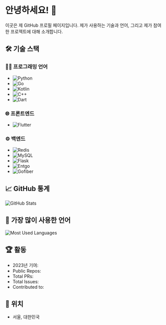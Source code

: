 # 안녕하세요! 👋

이곳은 제 GitHub 프로필 페이지입니다. 제가 사용하는 기술과 언어, 그리고 제가 참여한 프로젝트에 대해 소개합니다.

## 🛠️ 기술 스택

### 👨‍💻 프로그래밍 언어
- ![Python](https://img.shields.io/badge/Python-3776AB?style=flat&logo=python&logoColor=white)
- ![Go](https://img.shields.io/badge/Go-00ADD8?style=flat&logo=go&logoColor=white)
- ![Kotlin](https://img.shields.io/badge/Kotlin-7F52FF?style=flat&logo=kotlin&logoColor=white)
- ![C++](https://img.shields.io/badge/C++-00599C?style=flat&logo=cplusplus&logoColor=white) 
- ![Dart](https://img.shields.io/badge/Dart-0175C2?style=flat&logo=dart&logoColor=white)



### 🌐 프론트엔드
- ![Flutter](https://img.shields.io/badge/Flutter-02569B?style=flat&logo=flutter&logoColor=white)


### ⚙️ 백엔드
- ![Redis](https://img.shields.io/badge/Redis-DC382D?style=flat&logo=redis&logoColor=white)
- ![MySQL](https://img.shields.io/badge/MySQL-4479A1?style=flat&logo=mysql&logoColor=white) 
- ![Flask](https://img.shields.io/badge/Flask-000000?style=flat&logo=flask&logoColor=white) 
- ![Entgo](https://img.shields.io/badge/Entgo-7F52FF?style=flat&logo=entgo&logoColor=white) 
- ![Gofiber](https://img.shields.io/badge/Gofiber-88CCFF?style=flat&logo=gofiber&logoColor=white) 

## 📈 GitHub 통계

![GitHub Stats](https://github-readme-stats.vercel.app/api?username=sehoon123&show_icons=true&theme=dark)

## 🌟 가장 많이 사용한 언어

![Most Used Languages](https://github-readme-stats.vercel.app/api/top-langs/?username=sehoon123&layout=compact&theme=dark)

## 🏆 활동

- 2023년 기여: 
- Public Repos:
- Total PRs: 
- Total Issues: 
- Contributed to: 

## 📍 위치

- 서울, 대한민국

